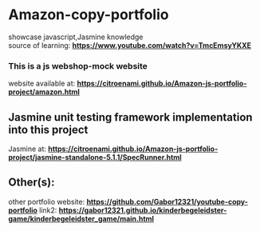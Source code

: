  
# Amazon-copy-portfolio   
 showcase javascript,Jasmine knowledge    
source of learning: **https://www.youtube.com/watch?v=TmcEmsyYKXE**  
### This is a js webshop-mock website  
website available at: **https://citroenami.github.io/Amazon-js-portfolio-project/amazon.html**   

## Jasmine unit testing framework implementation into this project  
Jasmine at: **https://citroenami.github.io/Amazon-js-portfolio-project/jasmine-standalone-5.1.1/SpecRunner.html**  
## Other(s):
other portfolio website: **https://github.com/Gabor12321/youtube-copy-portfolio**
link2: **https://gabor12321.github.io/kinderbegeleidster-game/kinderbegeleidster_game/main.html**
